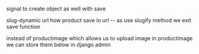 signal to create object as well with save 


slug-dynamic url
how product save in url -- as use slugify method
we exit save function

instead of productimage which allows us to upload image  in productimage 
we can store them below in django admin
